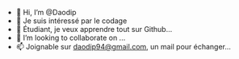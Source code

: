 - 👋 Hi, I’m @Daodip
- 👀 Je suis intéressé par le codage
- 🌱 Étudiant, je veux apprendre tout sur Github...
- 💞️ I’m looking to collaborate on ...
- 📫 Joignable sur daodip94@gmail.com, un mail pour échanger...

<!---
Daodip/Daodip is a ✨ special ✨ repository because its `README.md` (this file) appears on your GitHub profile.
You can click the Preview link to take a look at your changes.
--->
